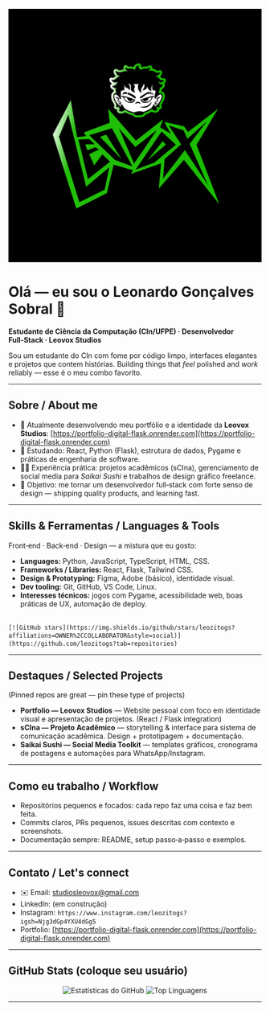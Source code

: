 <p align="center">
  <img src="assets/banner.png" alt="Banner do Perfil" width="850" />
</p>

# Olá — eu sou o Leonardo Gonçalves Sobral 👋

**Estudante de Ciência da Computação (CIn/UFPE) · Desenvolvedor Full‑Stack · Leovox Studios**

Sou um estudante do CIn com fome por código limpo, interfaces elegantes e projetos que contem histórias. Building things that *feel* polished and *work* reliably — esse é o meu combo favorito.

---

## Sobre / About me

* 🔭 Atualmente desenvolvendo meu portfólio e a identidade da **Leovox Studios**: [https://portfolio-digital-flask.onrender.com](https://portfolio-digital-flask.onrender.com)
* 🌱 Estudando: React, Python (Flask), estrutura de dados, Pygame e práticas de engenharia de software.
* 👨‍💻 Experiência prática: projetos acadêmicos (sCIna), gerenciamento de social media para *Saikai Sushi* e trabalhos de design gráfico freelance.
* 🎯 Objetivo: me tornar um desenvolvedor full‑stack com forte senso de design — shipping quality products, and learning fast.

---

## Skills & Ferramentas / Languages & Tools

Front‑end · Back‑end · Design — a mistura que eu gosto:

* **Languages:** Python, JavaScript, TypeScript, HTML, CSS.
* **Frameworks / Libraries:** React, Flask, Tailwind CSS.
* **Design & Prototyping:** Figma, Adobe (básico), identidade visual.
* **Dev tooling:** Git, GitHub, VS Code, Linux.
* **Interesses técnicos:** jogos com Pygame, acessibilidade web, boas práticas de UX, automação de deploy.

```

[![GitHub stars](https://img.shields.io/github/stars/leozitogs?affiliations=OWNER%2CCOLLABORATOR&style=social)](https://github.com/leozitogs?tab=repositories)

```

---

## Destaques / Selected Projects

(Pinned repos are great — pin these type of projects)

* **Portfolio — Leovox Studios** — Website pessoal com foco em identidade visual e apresentação de projetos. (React / Flask integration)
* **sCIna — Projeto Acadêmico** — storytelling & interface para sistema de comunicação acadêmica. Design + prototipagem + documentação.
* **Saikai Sushi — Social Media Toolkit** — templates gráficos, cronograma de postagens e automações para WhatsApp/Instagram.

---

## Como eu trabalho / Workflow

* Repositórios pequenos e focados: cada repo faz uma coisa e faz bem feita.
* Commits claros, PRs pequenos, issues descritas com contexto e screenshots.
* Documentação sempre: README, setup passo‑a‑passo e exemplos.

---

## Contato / Let's connect

* ✉️ Email: [studiosleovox@gmail.com](mailto:studiosleovox@gmail.com)
* LinkedIn: (em construção)
* Instagram: `https://www.instagram.com/leozitogs?igsh=Njg3dGp4YXU4dGg5`
* Portfolio: [https://portfolio-digital-flask.onrender.com](https://portfolio-digital-flask.onrender.com)

---

## GitHub Stats (coloque seu usuário)

<p align="center">
  <img src="https://github-readme-stats.vercel.app/api?username=leozitogs&show_icons=true&locale=pt-br&theme=dracula" alt="Estatísticas do GitHub" />
  <img src="https://github-readme-stats.vercel.app/api/top-langs?username=leozitogs&layout=compact&locale=pt-br&theme=dracula" alt="Top Linguagens" />
</p>

---
